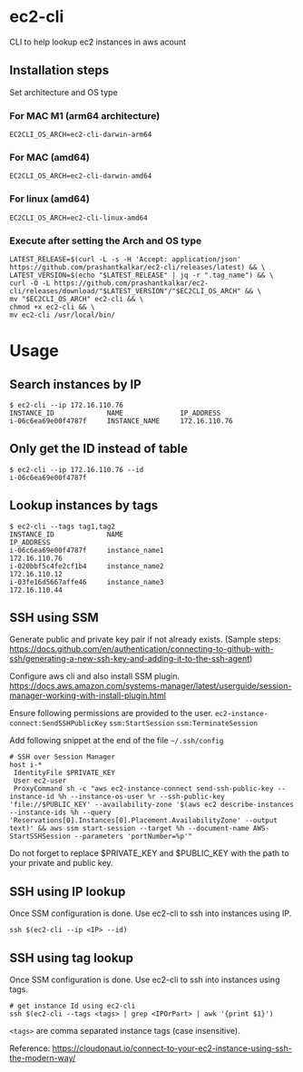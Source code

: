 # ec2-cli
CLI to help lookup ec2 instances in aws acount

## Installation steps

Set architecture and OS type

### For MAC M1 (arm64 architecture)

```shell
EC2CLI_OS_ARCH=ec2-cli-darwin-arm64
```

### For MAC (amd64)

```shell
EC2CLI_OS_ARCH=ec2-cli-darwin-amd64
```

### For linux (amd64)

```shell
EC2CLI_OS_ARCH=ec2-cli-linux-amd64
```

### Execute after setting the Arch and OS type

```shell
LATEST_RELEASE=$(curl -L -s -H 'Accept: application/json' https://github.com/prashantkalkar/ec2-cli/releases/latest) && \
LATEST_VERSION=$(echo "$LATEST_RELEASE" | jq -r ".tag_name") && \
curl -O -L https://github.com/prashantkalkar/ec2-cli/releases/download/"$LATEST_VERSION"/"$EC2CLI_OS_ARCH" && \
mv "$EC2CLI_OS_ARCH" ec2-cli && \
chmod +x ec2-cli && \
mv ec2-cli /usr/local/bin/
```

# Usage

## Search instances by IP

```shell
$ ec2-cli --ip 172.16.110.76
INSTANCE_ID             NAME              IP_ADDRESS
i-06c6ea69e00f4787f     INSTANCE_NAME     172.16.110.76
```

## Only get the ID instead of table

```shell
$ ec2-cli --ip 172.16.110.76 --id
i-06c6ea69e00f4787f
```

## Lookup instances by tags

```shell
$ ec2-cli --tags tag1,tag2
INSTANCE_ID             NAME                                 IP_ADDRESS
i-06c6ea69e00f4787f     instance_name1                       172.16.110.76
i-020bbf5c4fe2cf1b4     instance_name2                       172.16.110.12
i-03fe16d5667affe46     instance_name3                       172.16.110.44
```

## SSH using SSM

Generate public and private key pair if not already exists. 
(Sample steps: https://docs.github.com/en/authentication/connecting-to-github-with-ssh/generating-a-new-ssh-key-and-adding-it-to-the-ssh-agent)

Configure aws cli and also install SSM plugin. https://docs.aws.amazon.com/systems-manager/latest/userguide/session-manager-working-with-install-plugin.html

Ensure following permissions are provided to the user.
`ec2-instance-connect:SendSSHPublicKey`
`ssm:StartSession`
`ssm:TerminateSession`

Add following snippet at the end of the file `~/.ssh/config`

```
# SSH over Session Manager
host i-*
 IdentityFile $PRIVATE_KEY
 User ec2-user
 ProxyCommand sh -c "aws ec2-instance-connect send-ssh-public-key --instance-id %h --instance-os-user %r --ssh-public-key 'file://$PUBLIC_KEY' --availability-zone '$(aws ec2 describe-instances --instance-ids %h --query 'Reservations[0].Instances[0].Placement.AvailabilityZone' --output text)' && aws ssm start-session --target %h --document-name AWS-StartSSHSession --parameters 'portNumber=%p'"
```

Do not forget to replace $PRIVATE_KEY and $PUBLIC_KEY with the path to your private and public key.

## SSH using IP lookup

Once SSM configuration is done. Use ec2-cli to ssh into instances using IP. 

```shell
ssh $(ec2-cli --ip <IP> --id)
```

## SSH using tag lookup

Once SSM configuration is done. Use ec2-cli to ssh into instances using tags.

```shell
# get instance Id using ec2-cli
ssh $(ec2-cli --tags <tags> | grep <IPOrPart> | awk '{print $1}')
```

`<tags>` are comma separated instance tags (case insensitive).  

Reference:
https://cloudonaut.io/connect-to-your-ec2-instance-using-ssh-the-modern-way/